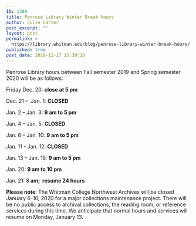 ```yaml
---
ID: 1380
title: Penrose Library Winter Break Hours
author: Julie Carter
post_excerpt: ""
layout: post
permalink: >
  https://library.whitman.edu/blog/penrose-library-winter-break-hours/
published: true
post_date: 2019-12-17 15:30:10
---
```

Penrose Library hours between Fall semester 2019 and Spring semester 2020 will be as follows:

Friday Dec. 20: <strong>close at 5 pm</strong>

Dec. 21 –&nbsp; Jan. 1: <strong>CLOSED</strong>

Jan. 2 – Jan. 3: <strong>9 am to 5 pm</strong>

Jan. 4 – Jan. 5: <strong>CLOSED</strong>

Jan. 6 – Jan. 10: <strong>9 am to 5 pm</strong>

Jan. 11 - Jan. 12: <strong>CLOSED</strong>

Jan. 13 – Jan. 19: <strong>9 am to 5 pm</strong>

Jan. 20: <strong>9 am to 10 pm</strong>

Jan. 21: 8<strong> am;&nbsp; resume 24 hours
</strong>

<strong>Please note</strong>: The Whitman College Northwest Archives will be closed January 6-10, 2020 for a major collections maintenance project. There will be no public access to archival collections, the reading room, or reference services during this time. We anticipate that normal hours and services will resume on Monday, January 13.